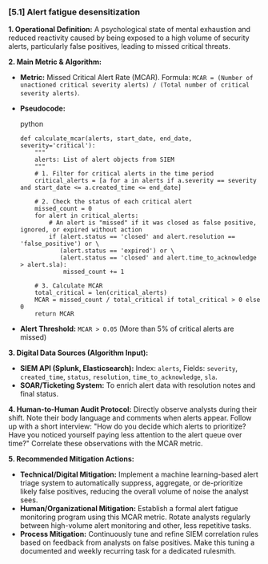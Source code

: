 ### **[5.1] Alert fatigue desensitization**

**1. Operational Definition:**
A psychological state of mental exhaustion and reduced reactivity caused by being exposed to a high volume of security alerts, particularly false positives, leading to missed critical threats.

**2. Main Metric & Algorithm:**

- **Metric:** Missed Critical Alert Rate (MCAR). Formula: `MCAR = (Number of unactioned critical severity alerts) / (Total number of critical severity alerts)`.

- **Pseudocode:**

  python

  ```
  def calculate_mcar(alerts, start_date, end_date, severity='critical'):
      """
      alerts: List of alert objects from SIEM
      """
      # 1. Filter for critical alerts in the time period
      critical_alerts = [a for a in alerts if a.severity == severity and start_date <= a.created_time <= end_date]
  
      # 2. Check the status of each critical alert
      missed_count = 0
      for alert in critical_alerts:
          # An alert is "missed" if it was closed as false positive, ignored, or expired without action
          if (alert.status == 'closed' and alert.resolution == 'false_positive') or \
             (alert.status == 'expired') or \
             (alert.status == 'closed' and alert.time_to_acknowledge > alert.sla):
              missed_count += 1
  
      # 3. Calculate MCAR
      total_critical = len(critical_alerts)
      MCAR = missed_count / total_critical if total_critical > 0 else 0
      return MCAR
  ```

  

- **Alert Threshold:** `MCAR > 0.05` (More than 5% of critical alerts are missed)

**3. Digital Data Sources (Algorithm Input):**

- **SIEM API (Splunk, Elasticsearch):** Index: `alerts`, Fields: `severity`, `created_time`, `status`, `resolution`, `time_to_acknowledge`, `sla`.
- **SOAR/Ticketing System:** To enrich alert data with resolution notes and final status.

**4. Human-to-Human Audit Protocol:**
Directly observe analysts during their shift. Note their body language and comments when alerts appear. Follow up with a short interview: "How do you decide which alerts to prioritize? Have you noticed yourself paying less attention to the alert queue over time?" Correlate these observations with the MCAR metric.

**5. Recommended Mitigation Actions:**

- **Technical/Digital Mitigation:** Implement a machine learning-based alert triage system to automatically suppress, aggregate, or de-prioritize likely false positives, reducing the overall volume of noise the analyst sees.
- **Human/Organizational Mitigation:** Establish a formal alert fatigue monitoring program using this MCAR metric. Rotate analysts regularly between high-volume alert monitoring and other, less repetitive tasks.
- **Process Mitigation:** Continuously tune and refine SIEM correlation rules based on feedback from analysts on false positives. Make this tuning a documented and weekly recurring task for a dedicated rulesmith.